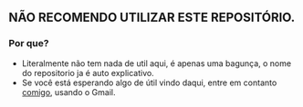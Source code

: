 ## NÃO RECOMENDO UTILIZAR ESTE REPOSITÓRIO.
### Por que?
- Literalmente não tem nada de util aqui, é apenas uma bagunça, o nome do repositorio ja é auto explicativo.
- Se você está esperando algo de útil vindo daqui, entre em contanto [comigo](rucoyonline2025@gmail.com), usando o Gmail.
